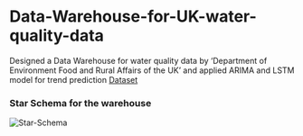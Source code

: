 # Data-Warehouse-for-UK-water-quality-data
Designed a Data Warehouse for water quality data by ‘Department of Environment Food and Rural Affairs of the UK’  and applied ARIMA and LSTM model for trend prediction
[Dataset](https://github.com/Abhijeet1201/Data-Warehouse-for-UK-water-quality-data/blob/main/waterquality.csv)

### Star Schema for the warehouse
![Star-Schema](https://user-images.githubusercontent.com/21080221/153319178-9c989b3d-4b93-4a29-afae-da47204224f4.JPG)
